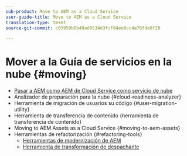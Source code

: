 ```yaml
---
sub-product: Move to AEM as a Cloud Service
user-guide-title: Move to AEM as a Cloud Service
translation-type: tm+mt
source-git-commit: c05959b8b49ad9534d3fcf84ee8cc4a78fde8f28

---
```



# Mover a la Guía de servicios en la nube {#moving}

+ [Pasar a AEM como AEM de Cloud Service como servicio de nube](/help/move-to-cloud-service/home.md)
+ Analizador de preparación para la nube {#cloud-readiness-analyzer}
+ Herramienta de migración de usuarios su código {#user-migration-utility}
+ Herramienta de transferencia de contenido {herramienta de transferencia de contenido}
+ Moving to AEM Assets as a Cloud Service {#moving-to-aem-assets}
+ Herramientas de refactorización {#refactoring-tools}
   + [Herramientas de modernización de AEM](/help/move-to-cloud-service/refactoring-tools/aem-modernization-tools.md)
   + [Herramienta de transformación de despachante](/help/move-to-cloud-service/refactoring-tools/dispatcher-transformation-utility-tools.md)
